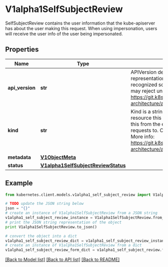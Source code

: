 # V1alpha1SelfSubjectReview

SelfSubjectReview contains the user information that the kube-apiserver has about the user making this request. When using impersonation, users will receive the user info of the user being impersonated.

## Properties
Name | Type | Description | Notes
------------ | ------------- | ------------- | -------------
**api_version** | **str** | APIVersion defines the versioned schema of this representation of an object. Servers should convert recognized schemas to the latest internal value, and may reject unrecognized values. More info: https://git.k8s.io/community/contributors/devel/sig-architecture/api-conventions.md#resources | [optional] 
**kind** | **str** | Kind is a string value representing the REST resource this object represents. Servers may infer this from the endpoint the kubernetes.client submits requests to. Cannot be updated. In CamelCase. More info: https://git.k8s.io/community/contributors/devel/sig-architecture/api-conventions.md#types-kinds | [optional] 
**metadata** | [**V1ObjectMeta**](V1ObjectMeta.md) |  | [optional] 
**status** | [**V1alpha1SelfSubjectReviewStatus**](V1alpha1SelfSubjectReviewStatus.md) |  | [optional] 

## Example

```python
from kubernetes.client.models.v1alpha1_self_subject_review import V1alpha1SelfSubjectReview

# TODO update the JSON string below
json = "{}"
# create an instance of V1alpha1SelfSubjectReview from a JSON string
v1alpha1_self_subject_review_instance = V1alpha1SelfSubjectReview.from_json(json)
# print the JSON string representation of the object
print V1alpha1SelfSubjectReview.to_json()

# convert the object into a dict
v1alpha1_self_subject_review_dict = v1alpha1_self_subject_review_instance.to_dict()
# create an instance of V1alpha1SelfSubjectReview from a dict
v1alpha1_self_subject_review_form_dict = v1alpha1_self_subject_review.from_dict(v1alpha1_self_subject_review_dict)
```
[[Back to Model list]](../README.md#documentation-for-models) [[Back to API list]](../README.md#documentation-for-api-endpoints) [[Back to README]](../README.md)


